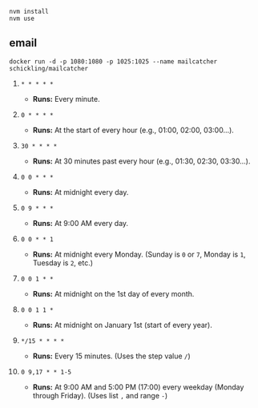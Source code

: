 


```
nvm install
nvm use
```

## email

```
docker run -d -p 1080:1080 -p 1025:1025 --name mailcatcher schickling/mailcatcher
```

1.  `* * * * *`
    * **Runs:** Every minute.

2.  `0 * * * *`
    * **Runs:** At the start of every hour (e.g., 01:00, 02:00, 03:00...).

3.  `30 * * * *`
    * **Runs:** At 30 minutes past every hour (e.g., 01:30, 02:30, 03:30...).

4.  `0 0 * * *`
    * **Runs:** At midnight every day.

5.  `0 9 * * *`
    * **Runs:** At 9:00 AM every day.

6.  `0 0 * * 1`
    * **Runs:** At midnight every Monday. (Sunday is `0` or `7`, Monday is `1`, Tuesday is `2`, etc.)

7.  `0 0 1 * *`
    * **Runs:** At midnight on the 1st day of every month.

8.  `0 0 1 1 *`
    * **Runs:** At midnight on January 1st (start of every year).

9.  `*/15 * * * *`
    * **Runs:** Every 15 minutes. (Uses the step value `/`)

10. `0 9,17 * * 1-5`
    * **Runs:** At 9:00 AM and 5:00 PM (17:00) every weekday (Monday through Friday). (Uses list `,` and range `-`)
